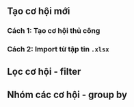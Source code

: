 ## Tạo cơ hội mới
### Cách 1: Tạo cơ hội thủ công
### Cách 2: Import từ tập tin `.xlsx`

## Lọc cơ hội - filter

## Nhóm các cơ hội - group by
